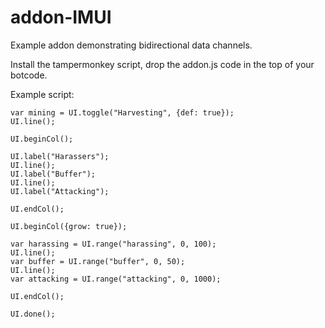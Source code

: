 # addon-IMUI

Example addon demonstrating bidirectional data channels.

Install the tampermonkey script, drop the addon.js code in the top of your botcode.

Example script:

```
var mining = UI.toggle("Harvesting", {def: true});
UI.line();

UI.beginCol();

UI.label("Harassers");
UI.line();
UI.label("Buffer");
UI.line();
UI.label("Attacking");

UI.endCol();

UI.beginCol({grow: true});

var harassing = UI.range("harassing", 0, 100);
UI.line();
var buffer = UI.range("buffer", 0, 50);
UI.line();
var attacking = UI.range("attacking", 0, 1000);

UI.endCol();

UI.done();
```
